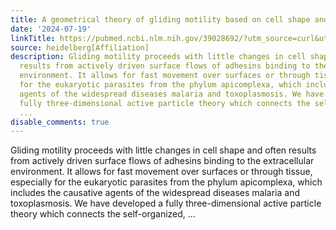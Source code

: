 ```yaml
---
title: A geometrical theory of gliding motility based on cell shape and surface flow
date: '2024-07-19'
linkTitle: https://pubmed.ncbi.nlm.nih.gov/39028692/?utm_source=curl&utm_medium=rss&utm_campaign=pubmed-2&utm_content=1FakS-2QOkCT8HsMOQP1bCRQ4YzyumYOmxmF0moLsQ3dFB1E9V&fc=20220326224207&ff=20240720181350&v=2.18.0.post9+e462414
source: heidelberg[Affiliation]
description: Gliding motility proceeds with little changes in cell shape and often
  results from actively driven surface flows of adhesins binding to the extracellular
  environment. It allows for fast movement over surfaces or through tissue, especially
  for the eukaryotic parasites from the phylum apicomplexa, which includes the causative
  agents of the widespread diseases malaria and toxoplasmosis. We have developed a
  fully three-dimensional active particle theory which connects the self-organized,
  ...
disable_comments: true
---
```

Gliding motility proceeds with little changes in cell shape and often results from actively driven surface flows of adhesins binding to the extracellular environment. It allows for fast movement over surfaces or through tissue, especially for the eukaryotic parasites from the phylum apicomplexa, which includes the causative agents of the widespread diseases malaria and toxoplasmosis. We have developed a fully three-dimensional active particle theory which connects the self-organized, ...